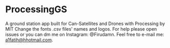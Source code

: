 # ProcessingGS
A ground station app built for Can-Satellites and Drones with Processing by MIT
Change the fonts .csv files' names and logos.
For help please open issues or you can dm me on Instagram: @Firudamn. Feel free to e-mail me: a1fatih@hhotmail.com.
